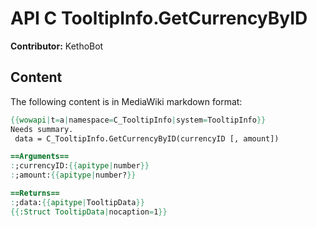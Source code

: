 # API C TooltipInfo.GetCurrencyByID

**Contributor:** KethoBot

## Content

The following content is in MediaWiki markdown format:

```mediawiki
{{wowapi|t=a|namespace=C_TooltipInfo|system=TooltipInfo}}
Needs summary.
 data = C_TooltipInfo.GetCurrencyByID(currencyID [, amount])

==Arguments==
:;currencyID:{{apitype|number}}
:;amount:{{apitype|number?}}

==Returns==
:;data:{{apitype|TooltipData}}
{{:Struct TooltipData|nocaption=1}}
```